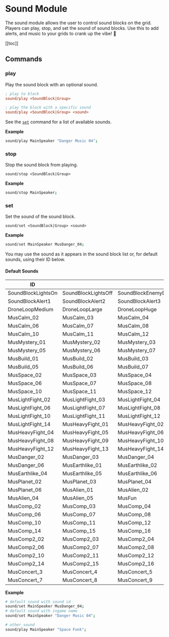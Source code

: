 # Sound Module
<!-- [< Modules](../Modules.md) -->

The sound module allows the user to control sound blocks on the grid. Players can play, stop, and set the sound of sound blocks. Use this to add alerts, and music to your grids to crank up the vibe! 🪩

[[toc]]

## Commands

### play

Play the sound block with an optional sound.
```ini 
; play to block
sound/play <SoundBlock|Group>

; play the block with a specific sound
sound/play <SoundBlock|Group> <sound>
```

See the [`set`](#set) command for a list of available sounds.

**Example**

```bash title="Terminal"
sound/play MainSpeaker "Danger Music 04";
```

### stop

Stop the sound block from playing.

```
sound/stop <SoundBlock|Group>
```

**Example**

```bash title="Terminal"
sound/stop MainSpeaker;
```

### set

Set the sound of the sound block.

```
sound/set <SoundBlock|Group> <sound>
```

**Example**

```bash title="Terminal"
sound/set MainSpeaker MusDanger_04;
```

You may use the sound as it appears in the sound block list or, for default sounds, using their ID below.


#### Default Sounds

| ID                                                 ||                      |                         |
|---------------------------|---------------------------|---------------------------|---------------------------|
| SoundBlockLightsOn        | SoundBlockLightsOff       | SoundBlockEnemyDetected   | SoundBlockObjectiveComplete |
| SoundBlockAlert1          | SoundBlockAlert2          | SoundBlockAlert3          | DroneLoopSmall            |
| DroneLoopMedium           | DroneLoopLarge            | DroneLoopHuge             | MusCalm_01                |
| MusCalm_02               | MusCalm_03               | MusCalm_04               | MusCalm_05                |
| MusCalm_06               | MusCalm_07               | MusCalm_08               | MusCalm_09                |
| MusCalm_10               | MusCalm_11               | MusCalm_12               | MusCalm_13                |
| MusMystery_01            | MusMystery_02            | MusMystery_03            | MusMystery_04             |
| MusMystery_05            | MusMystery_06            | MusMystery_07            | MusMystery_08             |
| MusBuild_01              | MusBuild_02              | MusBuild_03              | MusBuild_04               |
| MusBuild_05              | MusBuild_06              | MusBuild_07              | MusSpace_01               |
| MusSpace_02              | MusSpace_03              | MusSpace_04              | MusSpace_05               |
| MusSpace_06              | MusSpace_07              | MusSpace_08              | MusSpace_09               |
| MusSpace_10              | MusSpace_11              | MusSpace_12              | MusLightFight_01          |
| MusLightFight_02         | MusLightFight_03         | MusLightFight_04         | MusLightFight_05          |
| MusLightFight_06         | MusLightFight_07         | MusLightFight_08         | MusLightFight_09          |
| MusLightFight_10         | MusLightFight_11         | MusLightFight_12         | MusLightFight_13          |
| MusLightFight_14         | MusHeavyFight_01         | MusHeavyFight_02         | MusHeavyFight_03          |
| MusHeavyFight_04         | MusHeavyFight_05         | MusHeavyFight_06         | MusHeavyFight_07          |
| MusHeavyFight_08         | MusHeavyFight_09         | MusHeavyFight_10         | MusHeavyFight_11          |
| MusHeavyFight_12         | MusHeavyFight_13         | MusHeavyFight_14         | MusDanger_01              |
| MusDanger_02             | MusDanger_03             | MusDanger_04             | MusDanger_05              |
| MusDanger_06             | MusEarthlike_01          | MusEarthlike_02          | MusEarthlike_03           |
| MusEarthlike_04          | MusEarthlike_05          | MusEarthlike_06          | MusPlanet_01              |
| MusPlanet_02             | MusPlanet_03             | MusPlanet_04             | MusPlanet_05              |
| MusPlanet_06             | MusAlien_01              | MusAlien_02              | MusAlien_03               |
| MusAlien_04              | MusAlien_05              | MusFun                   | MusComp_01                |
| MusComp_02               | MusComp_03               | MusComp_04               | MusComp_05                |
| MusComp_06               | MusComp_07               | MusComp_08               | MusComp_09                |
| MusComp_10               | MusComp_11               | MusComp_12               | MusComp_13                |
| MusComp_14               | MusComp_15               | MusComp_16               | MusComp2_01               |
| MusComp2_02              | MusComp2_03              | MusComp2_04              | MusComp2_05               |
| MusComp2_06              | MusComp2_07              | MusComp2_08              | MusComp2_09               |
| MusComp2_10              | MusComp2_11              | MusComp2_12              | MusComp2_13               |
| MusComp2_14              | MusComp2_15              | MusComp2_16              | MusConcert_2              |
| MusConcert_3             | MusConcert_4             | MusConcert_5             | MusConcert_6              |
| MusConcert_7             | MusConcert_8             | MusConcert_9             | MusConcert_10             |


**Example**

```bash title="Terminal"
# default sound with sound id
sound/set MainSpeaker MusDanger_04;
# default sound with ingame name
sound/set MainSpeaker "Danger Music 04";

# other sound
sound/play MainSpeaker "Space Funk";
```